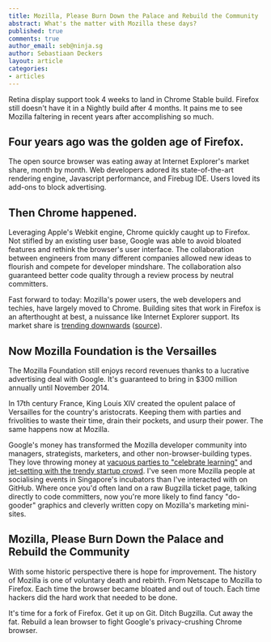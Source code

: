 ```yaml
---
title: Mozilla, Please Burn Down the Palace and Rebuild the Community
abstract: What's the matter with Mozilla these days?
published: true
comments: true
author_email: seb@ninja.sg
author: Sebastiaan Deckers
layout: article
categories:
- articles
---
```


Retina display support took 4 weeks to land in Chrome Stable build. Firefox still doesn't have it in a Nightly build after 4 months. It pains me to see Mozilla faltering in recent years after accomplishing so much.

## Four years ago was the golden age of Firefox.

The open source browser was eating away at Internet Explorer's market share, month by month. Web developers adored its state-of-the-art rendering engine, Javascript performance, and Firebug IDE. Users loved its add-ons to block advertising.

## Then Chrome happened.

Leveraging Apple's Webkit engine, Chrome quickly caught up to Firefox. Not stifled by an existing user base, Google was able to avoid bloated features and rethink the browser's user interface. The collaboration between engineers from many different companies allowed new ideas to flourish and compete for developer mindshare. The collaboration also guaranteed better code quality through a review process by neutral committers.

Fast forward to today: Mozilla's power users, the web developers and techies, have largely moved to Chrome. Building sites that work in Firefox is an afterthought at best, a nuissance like Internet Explorer support. Its market share is [trending downwards](http://i.imgur.com/6MkPJ.jpg) ([source](http://gs.statcounter.com/#browser-ww-monthly-200807-201209)).

## Now Mozilla Foundation is the Versailles

The Mozilla Foundation still enjoys record revenues thanks to a lucrative advertising deal with Google. It's guaranteed to bring in $300 million annually until November 2014.

In 17th century France, King Louis XIV created the opulent palace of Versailles for the country's aristocrats. Keeping them with parties and frivolities to waste their time, drain their pockets, and usurp their power. The same happens now at Mozilla.

Google's money has transformed the Mozilla developer community into managers, strategists, marketers, and other non-browser-building types. They love throwing money at [vacuous parties to "celebrate learning"](http://mozillafestival.org/) and [jet-setting with the trendy startup crowd](https://webfwd.org/). I've seen more Mozilla people at socialising events in Singapore's incubators than I've interacted with on GitHub. Where once you'd often land on a raw Bugzilla ticket page, talking directly to code committers, now you're more likely to find fancy "do-gooder" graphics and cleverly written copy on Mozilla's marketing mini-sites.

## Mozilla, Please Burn Down the Palace and Rebuild the Community

With some historic perspective there is hope for improvement. The history of Mozilla is one of voluntary death and rebirth. From Netscape to Mozilla to Firefox. Each time the browser became bloated and out of touch. Each time hackers did the hard work that needed to be done.

It's time for a fork of Firefox. Get it up on Git. Ditch Bugzilla. Cut away the fat. Rebuild a lean browser to fight Google's privacy-crushing Chrome browser.